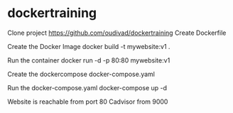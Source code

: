 # dockertraining

Clone project
https://github.com/oudivad/dockertraining
Create Dockerfile

Create the Docker Image
docker build -t mywebsite:v1 .

Run the container
docker run -d -p 80:80 mywebsite:v1

Create the dockercompose
docker-compose.yaml

Run the docker-compose.yaml
docker-compose up -d

Website is reachable from port 80
Cadvisor from 9000
